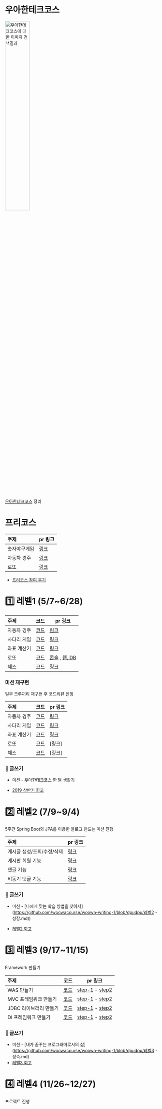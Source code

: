 
# 우아한테크코스

<img src="http://woowabros.github.io/img/2019-02-08/techcourse_poster.jpeg" alt="우아한테크코스에 대한 이미지 검색결과"  width="40%" height="40%" />

[우아한테크코스](https://woowacourse.github.io/) 정리





# 프리코스

| 주제         | pr 링크                                                      |
| :----------- | ------------------------------------------------------------ |
| 숫자야구게임 | [링크](https://github.com/woowacourse/java-baseball-precourse/pull/76) |
| 자동차 경주  | [링크](https://github.com/woowacourse/java-racingcar-precourse/pull/101) |
| 로또         | [링크](https://github.com/woowacourse/java-lotto-precourse/pull/42) |

- [프리코스 참여 후기](https://dublin-java.tistory.com/36)



# 1️⃣ 레벨1 (5/7~6/28)



| 주제        | 코드                                                         | pr 링크                                                      |
| :---------- | ------------------------------------------------------------ | ------------------------------------------------------------ |
| 자동차 경주 | [코드](https://github.com/woowacourse/java-racingcar/tree/dpudpu) | [링크](https://github.com/woowacourse/java-racingcar/pull/19) |
| 사다리 게임 | [코드](https://github.com/woowacourse/java-ladder/tree/dpudpu) | [링크](https://github.com/woowacourse/java-ladder/pull/25)   |
| 좌표 계산기 | [코드](https://github.com/woowacourse/java-coordinate/tree/dpudpu) | [링크](https://github.com/woowacourse/java-coordinate/pull/5) |
| 로또        | [코드](https://github.com/woowacourse/java-lotto/tree/dpudpu) | [콘솔](https://github.com/woowacourse/java-lotto/pull/3) , [웹, DB](https://github.com/woowacourse/java-lotto/pull/43) |
| 체스        | [코드](https://github.com/woowacourse/java-chess/tree/dpudpu) | [링크](https://github.com/woowacourse/java-chess/pull/2)     |



### 미션 재구현 

일부 크루끼리 재구현 후 코드리뷰 진행

| 주제        | 코드                                                         | pr 링크                                                      |
| :---------- | ------------------------------------------------------------ | ------------------------------------------------------------ |
| 자동차 경주 | [코드](https://github.com/woowacourse-mission-review/java-racingcar-review) | [링크](https://github.com/woowacourse-mission-review/java-racingcar-review/pull/1) |
| 사다리 게임 | [코드](https://github.com/woowacourse-mission-review/java-ladder-review/tree/dpudpu) | [링크](https://github.com/woowacourse-mission-review/java-ladder-review/pull/3) |
| 좌표 계산기 | [코드](https://github.com/woowacourse-mission-review/java-coordinate-review/tree/dpudpu) | [링크](https://github.com/woowacourse-mission-review/java-coordinate-review/pull/4) |
| 로또        | [코드](https://github.com/woowacourse-mission-review/java-lotto-review/tree/dpudpu) | [링크]                                                       |
| 체스        | [코드](https://github.com/woowacourse-mission-review/java-chess-review/tree/dpudpu) | [링크]                                                       |



### 📝 글쓰기

- 미션 - [우아한테크코스 한 달 생활기](https://github.com/woowacourse/woowa-writing-1/blob/dpudpu/README.md)

- [2019 상반기 회고](https://velog.io/@dpudpu/2019-상반기-회고-ivjxrw6ajn)

  

# 2️⃣ 레벨2 (7/9~9/4)

5주간 Spring Boot와 JPA를 이용한 블로그 만드는 미션 진행

| 주제                       | pr 링크                                                  |
| :------------------------- | -------------------------------------------------------- |
| 게시글 생성/조회/수정/삭제 | [링크](https://github.com/woowacourse/jwp-blog/pull/23)  |
| 게시판 회원 기능           | [링크](https://github.com/woowacourse/jwp-blog/pull/63)  |
| 댓글 기능                  | [링크](https://github.com/woowacourse/jwp-blog/pull/105) |
| 비동기 댓글 기능           | [링크](https://github.com/woowacourse/jwp-blog/pull/166) |







### 📝 글쓰기

- 미션 - [나에게 맞는 학습 방법을 찾아서](https://github.com/woowacourse/woowa-writing-1/blob/dpudpu/레벨2 - 성장.md))

- [레벨2 회고](https://velog.io/@dpudpu/6)

  

# 3️⃣ 레벨3 (9/17~11/15)

Framework 만들기

| 주제                   | 코드                                                        | pr 링크                                                      |
| :--------------------- | ----------------------------------------------------------- | ------------------------------------------------------------ |
| WAS 만들기             | [코드](https://github.com/woowacourse/jwp-was/tree/dpudpu)  | [step-1](https://github.com/woowacourse/jwp-was/pull/41) - [step2](https://github.com/woowacourse/jwp-was/pull/57) |
| MVC 프레임워크 만들기  | [코드](https://github.com/woowacourse/jwp-mvc/tree/dpudpu)  | [step-1](https://github.com/woowacourse/jwp-mvc/pull/42) - [step2](https://github.com/woowacourse/jwp-mvc/pull/54) |
| JDBC 라이브러리 만들기 | [코드](https://github.com/woowacourse/jwp-jdbc/tree/dpudpu) | [step-1](https://github.com/woowacourse/jwp-jdbc/pull/46) - [step2](https://github.com/woowacourse/jwp-jdbc/pull/86) |
| DI 프레임워크 만들기   | [코드](https://github.com/woowacourse/jwp-di/tree/dpudpu)   | [step-1](https://github.com/woowacourse/jwp-di/pull/17) - [step2](https://github.com/woowacourse/jwp-di/pull/51) |





### 📝 글쓰기

- 미션 - [내가 꿈꾸는 프로그래머로서의 삶](https://github.com/woowacourse/woowa-writing-1/blob/dpudpu/레벨3 - 성숙.md)
- [레벨3 회고](https://velog.io/@dpudpu/우아한테크코스-레벨3-회고-)



# 4️⃣ 레벨4 (11/26~12/27)	

프로젝트 진행
